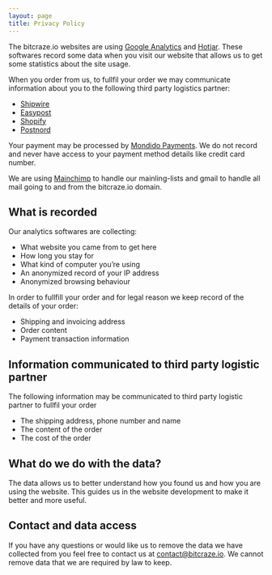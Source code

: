 ```yaml
---
layout: page
title: Privacy Policy
---
```


The bitcraze.io websites are using [Google Analytics](https://analytics.google.com) and [Hotjar](https://www.hotjar.com).
These softwares record some data when you visit our website that allows us to get some statistics about the site usage.

When you order from us, to fullfil your order we may communicate information about you to the following third party logistics partner:

 - [Shipwire](https://www.shipwire.com)
 - [Easypost](https://www.easypost.com)
 - [Shopify](https://www.shopify.com)
 - [Postnord](https://www.postnord.se)

Your payment may be processed by [Mondido Payments](https://www.mondido.com). We do not record and never have access to your payment method details like credit card number.

We are using [Mainchimp](https://mailchimp.com) to handle our mainling-lists and gmail to handle all mail going to and from the bitcraze.io domain.

## What is recorded

Our analytics softwares are collecting:

 - What website you came from to get here
 - How long you stay for
 - What kind of computer you’re using
 - An anonymized record of your IP address
 - Anonymized browsing behaviour

In order to fullfill your order and for legal reason we keep record of the details of your order:

 - Shipping and invoicing address
 - Order content
 - Payment transaction information

## Information communicated to third party logistic partner

The following information may be communicated to third party logistic partner to fullfil your order

 - The shipping address, phone number and name
 - The content of the order
 - The cost of the order

## What do we do with the data?

The data allows us to better understand how you found us and how you are using the website.
This guides us in the website development to make it better and more useful.

## Contact and data access

If you have any questions or would like us to remove the data we have collected from you feel free to contact us at contact@bitcraze.io.
We cannot remove data that we are required by law to keep.
